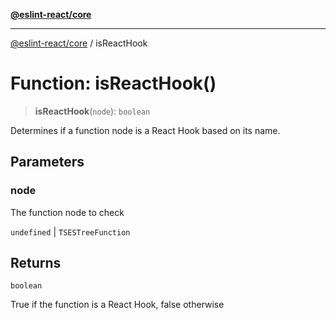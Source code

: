 [**@eslint-react/core**](../README.md)

***

[@eslint-react/core](../README.md) / isReactHook

# Function: isReactHook()

> **isReactHook**(`node`): `boolean`

Determines if a function node is a React Hook based on its name.

## Parameters

### node

The function node to check

`undefined` | `TSESTreeFunction`

## Returns

`boolean`

True if the function is a React Hook, false otherwise
